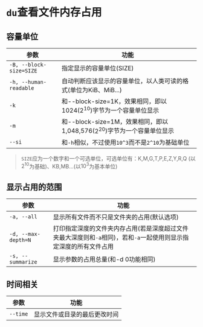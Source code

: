 # `du`查看文件内存占用

[//]: # (UTF-8)

## 容量单位

| 参数                      | 功能                                                   |
|-------------------------|------------------------------------------------------|
| `-B, --block-size=SIZE` | 指定显示的容量单位(SIZE)                                      |
| `-h, --human-readable`  | 自动判断应该显示的容量单位，以人类可读的格式(单位为KiB、MiB...)                |
| `-k`                    | 和--block-size=1K，效果相同，即以1024($2^10$)字节为一个容量单位显示      |
| `-m`                    | 和--block-size=1M，效果相同，即以1,048,576($2^20$)字节为一个容量单位显示 |
| `--si`                  | 和`-h`相似，不过使用`10^3`而不是`2^10`为基础单位                     |

> `SIZE`应为一个数字和一个可选单位，可选单位有：K,M,G,T,P,E,Z,Y,R,Q (以$2^{10}$为基础)、KB,MB...(以$10^3$为基本单位)

## 显示占用的范围

| 参数                  | 功能                                                             |
|---------------------|----------------------------------------------------------------|
| `-a, --all`         | 显示所有文件而不只是文件夹的占用(默认选项)                                         |
| `-d, --max-depth=N` | 打印指定深度的文件夹内存占用(若是深度超过文件夹最大深度则和`-a`相同)，若和`-a`一起使用则显示指定深度的所有文件占用 |
| `-s, --summarize`   | 显示参数的占用总量(和-d 0功能相同)                                           |

## 时间相关

|参数|功能|
|--|--|
|`--time`|显示文件或目录的最后更改时间|

